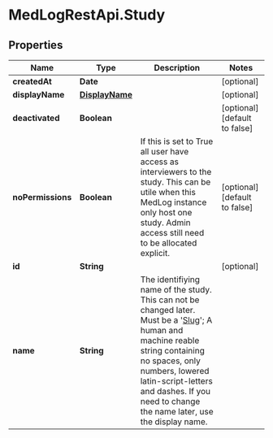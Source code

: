 # MedLogRestApi.Study

## Properties

Name | Type | Description | Notes
------------ | ------------- | ------------- | -------------
**createdAt** | **Date** |  | [optional] 
**displayName** | [**DisplayName**](DisplayName.md) |  | [optional] 
**deactivated** | **Boolean** |  | [optional] [default to false]
**noPermissions** | **Boolean** | If this is set to True all user have access as interviewers to the study. This can be utile when this MedLog instance only host one study.  Admin access still need to be allocated explicit. | [optional] [default to false]
**id** | **String** |  | [optional] 
**name** | **String** | The identifiying name of the study. This can not be changed later. Must be a &#39;[Slug](https://en.wikipedia.org/wiki/Clean_URL#Slug)&#39;; A human and machine reable string containing no spaces, only numbers, lowered latin-script-letters and dashes. If you need to change the name later, use the display name. | 


